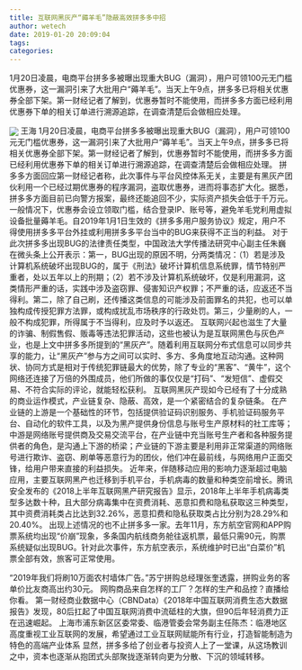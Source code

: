 ```yaml
---
title: 互联网黑灰产“薅羊毛”隐蔽高效拼多多中招
author: wetech
date: 2019-01-20 20:09:04
tags: 
categories: 
---
```

1月20日凌晨，电商平台拼多多被曝出现重大BUG（漏洞），用户可领100元无门槛优惠券，这一漏洞引来了大批用户“薅羊毛”。当天上午9点，拼多多已将相关优惠券全部下架。第一财经记者了解到，优惠券暂时不能使用，而拼多多方面已经利用优惠券下单的相关订单进行溯源追踪，在调查清楚后会做相应处理。
<!-- more -->
<img align="center" border="0" src="https://imgcdn.yicai.com/uppics/images/2019/01/52c617ac52859156134ddb25ca8ed004.jpg" />
王海
1月20日凌晨，电商平台拼多多被曝出现重大BUG（漏洞），用户可领100元无门槛优惠券，这一漏洞引来了大批用户“薅羊毛”。当天上午9点，拼多多已将相关优惠券全部下架。第一财经记者了解到，优惠券暂时不能使用，而拼多多方面已经利用优惠券下单的相关订单进行溯源追踪，在调查清楚后会做相应处理。
拼多多方面回应第一财经记者称，此次事件与平台风控体系无关，主要是有黑灰产团伙利用一个已经过期优惠券的程序漏洞，盗取优惠券，进而将事态扩大化。据悉，拼多多方面目前已向警方报案，最终还能追回不少，实际资产损失会低于千万元。
一般情况下，优惠券会设立领取门槛，结合登录IP、账号等，避免羊毛党利用虚拟设备批量薅羊毛。自2019年1月1日生效的《拼多多用户服务协议》规定，用户不得使用拼多多平台外挂或利用拼多多平台当中的BUG来获得不正当的利益。
对于此次拼多多出现BUG的法律责任类型，中国政法大学传播法研究中心副主任朱巍在微头条上公开表示：第一，BUG出现的原因不明，分两类情况：（1）若是涉及计算机系统破坏出现BUG的，属于《刑法》破坏计算机信息系统罪，情节特别严重者，处以五年以上的刑期；（2）若不涉及计算机系统破坏，仅是利用漏洞，这类情形严重的话，实践中涉及盗窃罪、侵害知识产权罪；不严重的话，应返还不当得利。第二，除了自己刷，还传播这类信息的可能涉及前面罪名的共犯，也可以单独构成传授犯罪方法罪，或构成扰乱市场秩序的行政处罚。第三，少量刷的人，一般不构成犯罪，所得属于不当得利，应及时予以返还。
互联网兴起也滋生了大量的诈骗、制假售假、贩毒等违法犯罪活动，这些也被认为是互联网黑色与灰色产业，也是上文中拼多多所提到的“黑灰产”。随着利用互联网分布式信息可以同步共享的能力，让“黑灰产”参与方之间可以实时、多方、多角度地互动沟通。这种网状、协同方式是相对于传统犯罪链最大的优势，除了专业的“黑客”、“黄牛”，这个网络还连接了万倍的外围成员，他们所做的事仅仅是“打码”、“发短信”、虚假交易、不符合实际的评论，就能轻松获利。
互联网黑灰产现如今已经有了十分成熟的商业运作模式，产业链复杂、隐蔽、高效，是一个紧密结合的复杂链条。
在产业链的上游是一个基础性的环节，包括提供验证码识别服务、手机验证码服务平台、自动化的软件工具，以及为黑产提供身份信息与账号生产原材料的社工库等；中游是网络账号提供商及交易交流平台，在产业链中充当账号生产者和各种服务提供者的角色，是沟通上下游的桥梁；产业链的下游主要是利用非正常渠道的网络账号进行欺诈、盗窃、刷单等恶意行为的团伙，他们冲在最前线，与网络用户正面交锋，给用户带来直接的利益损失。
近年来，伴随移动应用的影响力逐渐超过电脑应用，主要互联网黑产也迁移到手机平台，手机病毒的数量和种类空前增长。腾讯安全发布的《2018上半年互联网黑产研究报告》显示，2018年上半年手机病毒类型多达数十种，且大部分病毒集中在资费消耗、恶意扣费和隐私获取这三种类型，其中资费消耗类占比达到32.26%，恶意扣费和隐私获取类占比分别为28.29%和20.40%。
出现上述情况的也不止拼多多一家。去年11月，东方航空官网和APP购票系统均出现“价崩”现象，多条国内航线商务舱往返机票，最低只需90元，购票系统疑似出现BUG。针对此次事件，东方航空表示，系统维护时已出“白菜价”机票全部有效，旅客可正常使用。
 
 
“2019年我们将刷10万面农村墙体广告。”苏宁拼购总经理张奎透露，拼购业务的客单价比友商高出约30元。
网购商品来自怎样的工厂？怎样的生产和品控？直播给你看。
第一财经商业数据中心（CBNData）《2018年中国互联网消费生态大数据报告》发现，80后扛起了中国互联网消费中流砥柱的大旗，但90后年轻消费力正在迅速崛起。
上海市浦东新区区委常委、临港管委会常务副主任陈杰：临港地区高度重视工业互联网的发展，希望通过工业互联网赋能所有行业，打造智能制造为特色的高端产业体系
显然，拼多多给了创业者与投资人上了一堂课，从这场教训之中，资本也逐渐从抱团式头部聚拢逐渐转向更为分散、下沉的领域转移。
